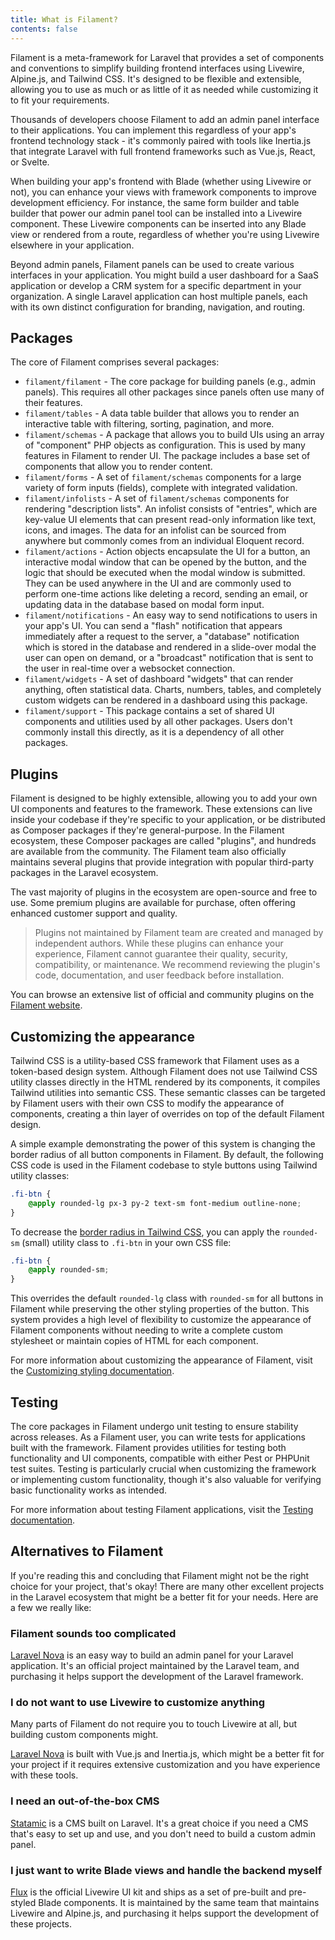 ```yaml
---
title: What is Filament?
contents: false
---
```


Filament is a meta-framework for Laravel that provides a set of components and conventions to simplify building frontend interfaces using Livewire, Alpine.js, and Tailwind CSS. It's designed to be flexible and extensible, allowing you to use as much or as little of it as needed while customizing it to fit your requirements.

Thousands of developers choose Filament to add an admin panel interface to their applications. You can implement this regardless of your app's frontend technology stack - it's commonly paired with tools like Inertia.js that integrate Laravel with full frontend frameworks such as Vue.js, React, or Svelte.

When building your app's frontend with Blade (whether using Livewire or not), you can enhance your views with framework components to improve development efficiency. For instance, the same form builder and table builder that power our admin panel tool can be installed into a Livewire component. These Livewire components can be inserted into any Blade view or rendered from a route, regardless of whether you're using Livewire elsewhere in your application.

Beyond admin panels, Filament panels can be used to create various interfaces in your application. You might build a user dashboard for a SaaS application or develop a CRM system for a specific department in your organization. A single Laravel application can host multiple panels, each with its own distinct configuration for branding, navigation, and routing.

## Packages

The core of Filament comprises several packages:

- `filament/filament` - The core package for building panels (e.g., admin panels). This requires all other packages since panels often use many of their features.
- `filament/tables` - A data table builder that allows you to render an interactive table with filtering, sorting, pagination, and more.
- `filament/schemas` - A package that allows you to build UIs using an array of "component" PHP objects as configuration. This is used by many features in Filament to render UI. The package includes a base set of components that allow you to render content.
- `filament/forms` - A set of `filament/schemas` components for a large variety of form inputs (fields), complete with integrated validation.
- `filament/infolists` - A set of `filament/schemas` components for rendering "description lists". An infolist consists of "entries", which are key-value UI elements that can present read-only information like text, icons, and images. The data for an infolist can be sourced from anywhere but commonly comes from an individual Eloquent record.
- `filament/actions` - Action objects encapsulate the UI for a button, an interactive modal window that can be opened by the button, and the logic that should be executed when the modal window is submitted. They can be used anywhere in the UI and are commonly used to perform one-time actions like deleting a record, sending an email, or updating data in the database based on modal form input.
- `filament/notifications` - An easy way to send notifications to users in your app's UI. You can send a "flash" notification that appears immediately after a request to the server, a "database" notification which is stored in the database and rendered in a slide-over modal the user can open on demand, or a "broadcast" notification that is sent to the user in real-time over a websocket connection.
- `filament/widgets` - A set of dashboard "widgets" that can render anything, often statistical data. Charts, numbers, tables, and completely custom widgets can be rendered in a dashboard using this package.
- `filament/support` - This package contains a set of shared UI components and utilities used by all other packages. Users don't commonly install this directly, as it is a dependency of all other packages.

## Plugins

Filament is designed to be highly extensible, allowing you to add your own UI components and features to the framework. These extensions can live inside your codebase if they're specific to your application, or be distributed as Composer packages if they're general-purpose. In the Filament ecosystem, these Composer packages are called "plugins", and hundreds are available from the community. The Filament team also officially maintains several plugins that provide integration with popular third-party packages in the Laravel ecosystem.

The vast majority of plugins in the ecosystem are open-source and free to use. Some premium plugins are available for purchase, often offering enhanced customer support and quality.

> Plugins not maintained by Filament team are created and managed by independent authors. While these plugins can enhance your experience, Filament cannot guarantee their quality, security, compatibility, or maintenance. We recommend reviewing the plugin's code, documentation, and user feedback before installation.

You can browse an extensive list of official and community plugins on the [Filament website](/plugins).

## Customizing the appearance

Tailwind CSS is a utility-based CSS framework that Filament uses as a token-based design system. Although Filament does not use Tailwind CSS utility classes directly in the HTML rendered by its components, it compiles Tailwind utilities into semantic CSS. These semantic classes can be targeted by Filament users with their own CSS to modify the appearance of components, creating a thin layer of overrides on top of the default Filament design.

A simple example demonstrating the power of this system is changing the border radius of all button components in Filament. By default, the following CSS code is used in the Filament codebase to style buttons using Tailwind utility classes:

```css
.fi-btn {
    @apply rounded-lg px-3 py-2 text-sm font-medium outline-none;
}
```

To decrease the [border radius in Tailwind CSS](https://tailwindcss.com/docs/border-radius), you can apply the `rounded-sm` (small) utility class to `.fi-btn` in your own CSS file:

```css
.fi-btn {
    @apply rounded-sm;
}
```

This overrides the default `rounded-lg` class with `rounded-sm` for all buttons in Filament while preserving the other styling properties of the button. This system provides a high level of flexibility to customize the appearance of Filament components without needing to write a complete custom stylesheet or maintain copies of HTML for each component.

For more information about customizing the appearance of Filament, visit the [Customizing styling documentation](../styling).

## Testing

The core packages in Filament undergo unit testing to ensure stability across releases. As a Filament user, you can write tests for applications built with the framework. Filament provides utilities for testing both functionality and UI components, compatible with either Pest or PHPUnit test suites. Testing is particularly crucial when customizing the framework or implementing custom functionality, though it's also valuable for verifying basic functionality works as intended.

For more information about testing Filament applications, visit the [Testing documentation](../testing).

## Alternatives to Filament

If you're reading this and concluding that Filament might not be the right choice for your project, that's okay! There are many other excellent projects in the Laravel ecosystem that might be a better fit for your needs. Here are a few we really like:

### Filament sounds too complicated

[Laravel Nova](https://nova.laravel.com) is an easy way to build an admin panel for your Laravel application. It's an official project maintained by the Laravel team, and purchasing it helps support the development of the Laravel framework.

### I do not want to use Livewire to customize anything

Many parts of Filament do not require you to touch Livewire at all, but building custom components might.

[Laravel Nova](https://nova.laravel.com) is built with Vue.js and Inertia.js, which might be a better fit for your project if it requires extensive customization and you have experience with these tools.

### I need an out-of-the-box CMS

[Statamic](https://statamic.com) is a CMS built on Laravel. It's a great choice if you need a CMS that's easy to set up and use, and you don't need to build a custom admin panel.

### I just want to write Blade views and handle the backend myself

[Flux](https://fluxui.dev) is the official Livewire UI kit and ships as a set of pre-built and pre-styled Blade components. It is maintained by the same team that maintains Livewire and Alpine.js, and purchasing it helps support the development of these projects.

